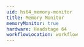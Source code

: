 ```yaml
---
uid: hs64_memory-monitor
title: Memory Monitor
memoryMonitor: true
hardware: Headstage 64
workflowLocation: workflow
---
```

